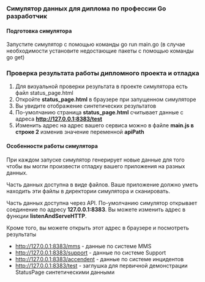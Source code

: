 ### Симулятор данных для диплома по профессии Go разработчик

#### Подготовка симулятора

Запустите симулятор с помощью команды go run main.go (в случае необходимости установите недостающие пакеты с помощью команды go get)

### Проверка результата работы дипломного проекта и отладка

1. Для визуальной проверки результата в проекте симулятора есть файл status_page.html
2. Откройте **status_page.html** в браузере при запущенном симуляторе
3. Вы увидите отображение синтетических результатов
4. По-умолчанию страница **status_page.html** считывает данные с адреса **http://127.0.0.1:8383/test**
5. Изменить адрес на адрес вашего сервиса можно в файле **main.js в строке 2** изменив значение переменной **apiPath**

#### Особенности работы симулятора

При каждом запуске симулятор генерирует новые данные для того чтобы вы могли произвести отладку вашего приложения на разных данных.

Часть данных доступна в виде файлов. Ваше приложение должно уметь находить эти файлы в директории симулятора и сканировать.

Часть данных доступна через API. По-умолчанию симулятор открывает соединение по адресу **127.0.0.1:8383**. Вы можете изменить адрес в функции **listenAndServeHTTP**.

Кроме того, вы можете открыть этот адрес в браузере и посмотреть результаты

* http://127.0.0.1:8383/mms - данные по системе MMS
* http://127.0.0.1:8383/support - данные по системе Support
* http://127.0.0.1:8383/accendent - данные по системе инцидентов
* http://127.0.0.1:8383/test - заглушка для первичной демонстрации StatusPage синтетическими данными
